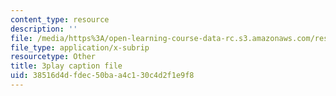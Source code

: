 ```yaml
---
content_type: resource
description: ''
file: /media/https%3A/open-learning-course-data-rc.s3.amazonaws.com/res-6-012-introduction-to-probability-spring-2018/38516d4dfdec50baa4c130c4d2f1e9f8_TAyA-rjmesQ.vtt
file_type: application/x-subrip
resourcetype: Other
title: 3play caption file
uid: 38516d4d-fdec-50ba-a4c1-30c4d2f1e9f8
---
```

